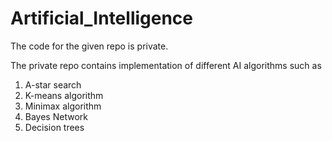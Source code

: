 # Artificial_Intelligence

The code for the given repo is private.

The private repo contains implementation of different AI algorithms such as 
1. A-star search
2. K-means algorithm
3. Minimax algorithm
4. Bayes Network
5. Decision trees

